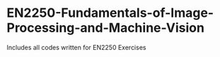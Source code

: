 # EN2250-Fundamentals-of-Image-Processing-and-Machine-Vision
Includes all codes written for EN2250 Exercises
